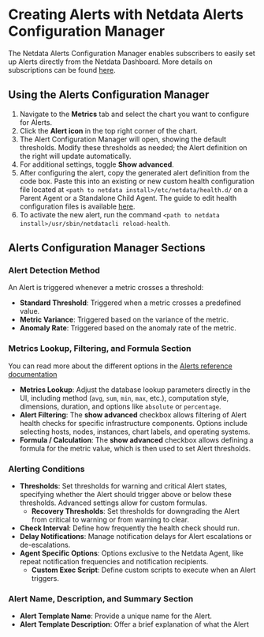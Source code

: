 # Creating Alerts with Netdata Alerts Configuration Manager

The Netdata Alerts Configuration Manager enables subscribers to easily set up Alerts directly from the Netdata Dashboard. More details on subscriptions can be found [here](https://www.netdata.cloud/pricing/).

## Using the Alerts Configuration Manager

1. Navigate to the **Metrics** tab and select the chart you want to configure for Alerts.
2. Click the **Alert icon** in the top right corner of the chart.
3. The Alert Configuration Manager will open, showing the default thresholds. Modify these thresholds as needed; the Alert definition on the right will update automatically.
4. For additional settings, toggle **Show advanced**.
5. After configuring the alert, copy the generated alert definition from the code box. Paste this into an existing or new custom health configuration file located at `<path to netdata install>/etc/netdata/health.d/` on a Parent Agent or a Standalone Child Agent. The guide to edit health configuration files is available [here](/src/health/REFERENCE.md#edit-health-configuration-files).
6. To activate the new alert, run the command `<path to netdata install>/usr/sbin/netdatacli reload-health`.

## Alerts Configuration Manager Sections

### Alert Detection Method

An Alert is triggered whenever a metric crosses a threshold:

- **Standard Threshold**: Triggered when a metric crosses a predefined value.
- **Metric Variance**: Triggered based on the variance of the metric.
- **Anomaly Rate**: Triggered based on the anomaly rate of the metric.

### Metrics Lookup, Filtering, and Formula Section

You can read more about the different options in the [Alerts reference documentation](/src/health/REFERENCE.md)

- **Metrics Lookup**: Adjust the database lookup parameters directly in the UI, including method (`avg`, `sum`, `min`, `max`, etc.), computation style, dimensions, duration, and options like `absolute` or `percentage`.
- **Alert Filtering**: The **show advanced** checkbox allows filtering of Alert health checks for specific infrastructure components. Options include selecting hosts, nodes, instances, chart labels, and operating systems.
- **Formula / Calculation**: The **show advanced** checkbox allows defining a formula for the metric value, which is then used to set Alert thresholds.

### Alerting Conditions

- **Thresholds**: Set thresholds for warning and critical Alert states, specifying whether the Alert should trigger above or below these thresholds. Advanced settings allow for custom formulas.
  - **Recovery Thresholds**: Set thresholds for downgrading the Alert from critical to warning or from warning to clear.
- **Check Interval**: Define how frequently the health check should run.
- **Delay Notifications**: Manage notification delays for Alert escalations or de-escalations.
- **Agent Specific Options**: Options exclusive to the Netdata Agent, like repeat notification frequencies and notification recipients.
  - **Custom Exec Script**: Define custom scripts to execute when an Alert triggers.

### Alert Name, Description, and Summary Section

- **Alert Template Name**: Provide a unique name for the Alert.
- **Alert Template Description**: Offer a brief explanation of what the Alert
